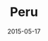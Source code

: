 ---
category: adventures
title: Peru
date: 2015-05-17
pics:
 - DSC_0291.JPG
 - DSC_0317.JPG
 - DSC_0441.JPG
 - DSC_0568.JPG
 - DSC_0832.JPG
---
